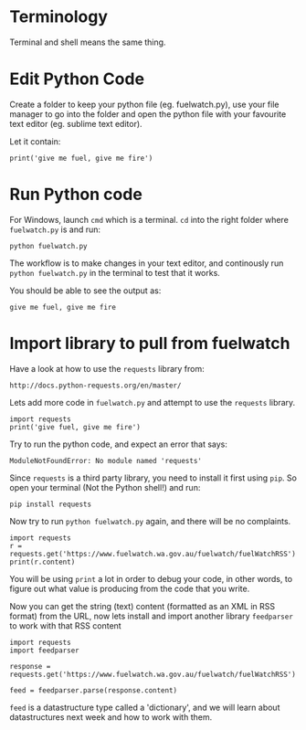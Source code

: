 Terminology
===========

Terminal and shell means the same thing.

Edit Python Code
================

Create a folder to keep your python file (eg. fuelwatch.py), use your file manager to go into the folder and open the python file with your favourite text editor (eg. sublime text editor).

Let it contain:
    
    print('give me fuel, give me fire')

Run Python code
===============

For Windows, launch `cmd` which is a terminal. `cd` into the right folder where `fuelwatch.py` is and run:

    python fuelwatch.py

The workflow is to make changes in your text editor, and continously run `python fuelwatch.py` in the terminal to test that it works.

You should be able to see the output as:

    give me fuel, give me fire

Import library to pull from fuelwatch
=====================================

Have a look at how to use the `requests` library from:

    http://docs.python-requests.org/en/master/

Lets add more code in `fuelwatch.py` and attempt to use the `requests` library.

    import requests
    print('give fuel, give me fire')

Try to run the python code, and expect an error that says:

    ModuleNotFoundError: No module named 'requests'

Since `requests` is a third party library, you need to install it first using `pip`. So open your terminal (Not the Python shell!) and run:

    pip install requests

Now try to run `python fuelwatch.py` again, and there will be no complaints.

    import requests
    r = requests.get('https://www.fuelwatch.wa.gov.au/fuelwatch/fuelWatchRSS')
    print(r.content)

You will be using `print` a lot in order to debug your code, in other words, to figure out what value is producing from the code that you write.

Now you can get the string (text) content (formatted as an XML in RSS format) from the URL, now lets install and import another library `feedparser` to work with that RSS content

    import requests
    import feedparser

    response = requests.get('https://www.fuelwatch.wa.gov.au/fuelwatch/fuelWatchRSS')

    feed = feedparser.parse(response.content)

`feed` is a datastructure type called a 'dictionary', and we will learn about datastructures next week and how to work with them.
